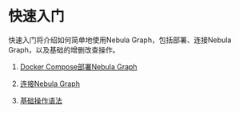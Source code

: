 # 快速入门

快速入门将介绍如何简单地使用Nebula Graph，包括部署、连接Nebula Graph，以及基础的增删改查操作。

1. [Docker Compose部署Nebula Graph](2.deploy-nebula-graph-with-docker-compose.md)

2. [连接Nebula Graph](3.connect-to-nebula-graph.md)

3. [基础操作语法](4.nebula-graph-crud.md)
